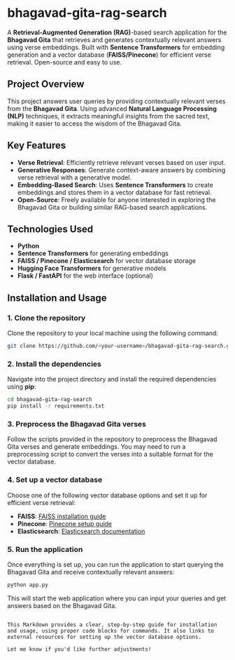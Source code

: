 # bhagavad-gita-rag-search

A **Retrieval-Augmented Generation (RAG)**-based search application for the **Bhagavad Gita** that retrieves and generates contextually relevant answers using verse embeddings. Built with **Sentence Transformers** for embedding generation and a vector database (**FAISS/Pinecone**) for efficient verse retrieval. Open-source and easy to use.

## Project Overview
This project answers user queries by providing contextually relevant verses from the **Bhagavad Gita**. Using advanced **Natural Language Processing (NLP)** techniques, it extracts meaningful insights from the sacred text, making it easier to access the wisdom of the Bhagavad Gita.

## Key Features
- **Verse Retrieval**: Efficiently retrieve relevant verses based on user input.
- **Generative Responses**: Generate context-aware answers by combining verse retrieval with a generative model.
- **Embedding-Based Search**: Uses **Sentence Transformers** to create embeddings and stores them in a vector database for fast retrieval.
- **Open-Source**: Freely available for anyone interested in exploring the Bhagavad Gita or building similar RAG-based search applications.

## Technologies Used
- **Python**
- **Sentence Transformers** for generating embeddings
- **FAISS / Pinecone / Elasticsearch** for vector database storage
- **Hugging Face Transformers** for generative models
- **Flask / FastAPI** for the web interface (optional)



## Installation and Usage

### 1. Clone the repository
Clone the repository to your local machine using the following command:
```bash
git clone https://github.com/<your-username>/bhagavad-gita-rag-search.git
```

### 2. Install the dependencies
Navigate into the project directory and install the required dependencies using **pip**:
```bash
cd bhagavad-gita-rag-search
pip install -r requirements.txt
```

### 3. Preprocess the Bhagavad Gita verses
Follow the scripts provided in the repository to preprocess the Bhagavad Gita verses and generate embeddings. You may need to run a preprocessing script to convert the verses into a suitable format for the vector database.

### 4. Set up a vector database
Choose one of the following vector database options and set it up for efficient verse retrieval:
- **FAISS**: [FAISS installation guide](https://github.com/facebookresearch/faiss)
- **Pinecone**: [Pinecone setup guide](https://www.pinecone.io/docs/)
- **Elasticsearch**: [Elasticsearch documentation](https://www.elastic.co/guide/en/elasticsearch/reference/index.html)

### 5. Run the application
Once everything is set up, you can run the application to start querying the Bhagavad Gita and receive contextually relevant answers:
```bash
python app.py
```

This will start the web application where you can input your queries and get answers based on the Bhagavad Gita.
```

This Markdown provides a clear, step-by-step guide for installation and usage, using proper code blocks for commands. It also links to external resources for setting up the vector database options.

Let me know if you'd like further adjustments!
